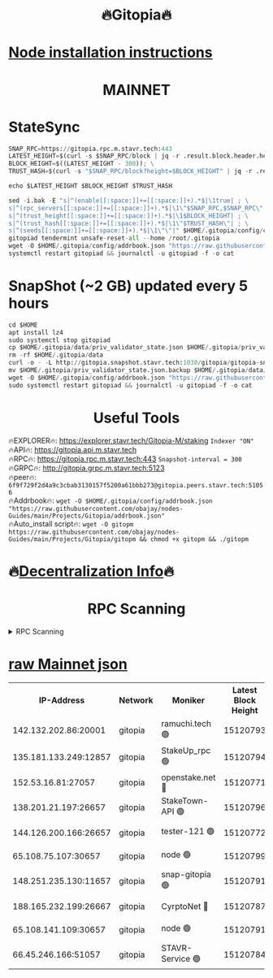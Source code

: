 <h1 align="center"> 🔥Gitopia🔥</h1>

[Node installation instructions](https://github.com/obajay/nodes-Guides/tree/main/Projects/Gitopia)
=

<h1 align="center"> MAINNET</h1>

# StateSync
```python
SNAP_RPC=https://gitopia.rpc.m.stavr.tech:443
LATEST_HEIGHT=$(curl -s $SNAP_RPC/block | jq -r .result.block.header.height); \
BLOCK_HEIGHT=$((LATEST_HEIGHT - 300)); \
TRUST_HASH=$(curl -s "$SNAP_RPC/block?height=$BLOCK_HEIGHT" | jq -r .result.block_id.hash)

echo $LATEST_HEIGHT $BLOCK_HEIGHT $TRUST_HASH

sed -i.bak -E "s|^(enable[[:space:]]+=[[:space:]]+).*$|\1true| ; \
s|^(rpc_servers[[:space:]]+=[[:space:]]+).*$|\1\"$SNAP_RPC,$SNAP_RPC\"| ; \
s|^(trust_height[[:space:]]+=[[:space:]]+).*$|\1$BLOCK_HEIGHT| ; \
s|^(trust_hash[[:space:]]+=[[:space:]]+).*$|\1\"$TRUST_HASH\"| ; \
s|^(seeds[[:space:]]+=[[:space:]]+).*$|\1\"\"|" $HOME/.gitopia/config/config.toml
gitopiad tendermint unsafe-reset-all --home /root/.gitopia
wget -O $HOME/.gitopia/config/addrbook.json "https://raw.githubusercontent.com/obajay/nodes-Guides/main/Projects/Gitopia/addrbook.json"
systemctl restart gitopiad && journalctl -u gitopiad -f -o cat
```
# SnapShot (~2 GB) updated every 5 hours
```python
cd $HOME
apt install lz4
sudo systemctl stop gitopiad
cp $HOME/.gitopia/data/priv_validator_state.json $HOME/.gitopia/priv_validator_state.json.backup
rm -rf $HOME/.gitopia/data
curl -o - -L http://gitopia.snapshot.stavr.tech:1030/gitopia/gitopia-snap.tar.lz4 | lz4 -c -d - | tar -x -C $HOME/.gitopia --strip-components 2
mv $HOME/.gitopia/priv_validator_state.json.backup $HOME/.gitopia/data/priv_validator_state.json
wget -O $HOME/.gitopia/config/addrbook.json "https://raw.githubusercontent.com/obajay/nodes-Guides/main/Projects/Gitopia/addrbook.json"
sudo systemctl restart gitopiad && journalctl -u gitopiad -f -o cat
```
 <h1 align="center"> Useful Tools</h1>

🔥EXPLORER🔥:      https://explorer.stavr.tech/Gitopia-M/staking  `Indexer "ON"` \
🔥API🔥: 			 		 https://gitopia.api.m.stavr.tech \
🔥RPC🔥:           https://gitopia.rpc.m.stavr.tech:443              `Snapshot-interval = 300` \
🔥GRPC🔥:          http://gitopia.grpc.m.stavr.tech:5123 \
🔥peer🔥:					 `6f9f729f2d4a9c3cbab3130157f5200a61bbb273@gitopia.peers.stavr.tech:51056` \
🔥Addrbook🔥:    ```wget -O $HOME/.gitopia/config/addrbook.json "https://raw.githubusercontent.com/obajay/nodes-Guides/main/Projects/Gitopia/addrbook.json"``` \
🔥Auto_install script🔥: ```wget -O gitopm https://raw.githubusercontent.com/obajay/nodes-Guides/main/Projects/Gitopia/gitopm && chmod +x gitopm && ./gitopm```

🔥[Decentralization Info](https://github.com/obajay/StateSync-snapshots/tree/main/Projects/Gitopia/Decentralization)🔥
=

<h1 align="center"> RPC Scanning</h1>

<details>
<summary>RPC Scanning</summary>

<h2 align="center"> We scan nodes in real time every 4 hours. And we provide the final result of RPC endpoints.
We cannot influence the operation of these nodes in any way. </h2>


```python
If Voting Power is higher than 0 --> then the Node is a validator of the network and may be subject to attack and be a potential threat to the chain.
```
```python
We marked such validators with a red symbol
```

</details>

[raw Mainnet json](https://rpc-check.gitopm.stavr.tech/gitopm/rpc-gitopm-result.json)
=

<table><tr><th>IP-Address</th><th>Network</th><th>Moniker</th><th>Latest Block Height</th><th>Earliest Block Height</th><th>Catching Up</th><th>Tx Index</th><th>Voting Power</th><th>Scan Time</th></tr><tr><td>142.132.202.86:20001</td><td>gitopia</td><td>ramuchi.tech 🟢</td><td>15120793</td><td>6548337</td><td>False</td><td>on</td><td>0</td><td>2024-03-10T21:18:14.775832601UTC</td></tr><tr><td>135.181.133.249:12857</td><td>gitopia</td><td>StakeUp_rpc 🟢</td><td>15120794</td><td>8010001</td><td>False</td><td>on</td><td>0</td><td>2024-03-10T21:18:15.083722540UTC</td></tr><tr><td>152.53.16.81:27057</td><td>gitopia</td><td>openstake.net 🔴</td><td>15120771</td><td>10455001</td><td>False</td><td>off</td><td>59386</td><td>2024-03-10T21:17:35.075671960UTC</td></tr><tr><td>138.201.21.197:26657</td><td>gitopia</td><td>StakeTown-API 🟢</td><td>15120796</td><td>12733501</td><td>False</td><td>on</td><td>0</td><td>2024-03-10T21:18:19.506358110UTC</td></tr><tr><td>144.126.200.166:26657</td><td>gitopia</td><td>tester-121 🟢</td><td>15120772</td><td>12832814</td><td>False</td><td>off</td><td>0</td><td>2024-03-10T21:17:37.417698956UTC</td></tr><tr><td>65.108.75.107:30657</td><td>gitopia</td><td>node 🟢</td><td>15120799</td><td>14269230</td><td>False</td><td>on</td><td>0</td><td>2024-03-10T21:18:23.869532615UTC</td></tr><tr><td>148.251.235.130:11657</td><td>gitopia</td><td>snap-gitopia 🟢</td><td>15120791</td><td>14941501</td><td>False</td><td>on</td><td>0</td><td>2024-03-10T21:18:12.511885720UTC</td></tr><tr><td>188.165.232.199:26667</td><td>gitopia</td><td>CyrptoNet 🔴</td><td>15120787</td><td>15044042</td><td>False</td><td>off</td><td>18672</td><td>2024-03-10T21:18:00.642110996UTC</td></tr><tr><td>65.108.141.109:30657</td><td>gitopia</td><td>node 🟢</td><td>15120791</td><td>15095965</td><td>False</td><td>on</td><td>0</td><td>2024-03-10T21:18:11.209094056UTC</td></tr><tr><td>66.45.246.166:51057</td><td>gitopia</td><td>STAVR-Service 🟢</td><td>15120784</td><td>15113001</td><td>False</td><td>on</td><td>0</td><td>2024-03-10T21:17:56.294301005UTC</td></tr></table>

